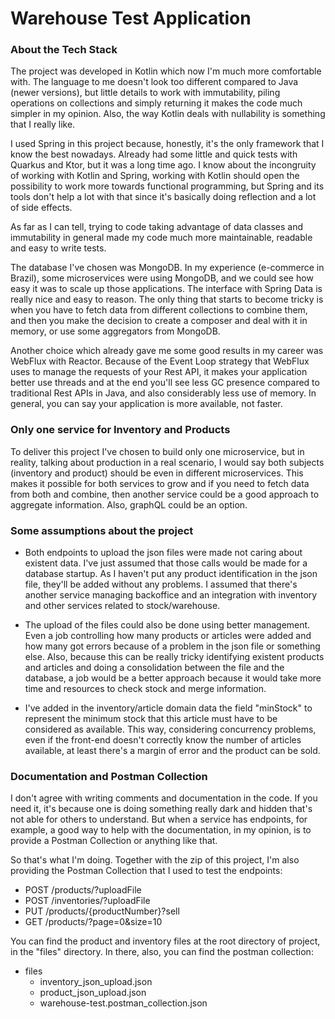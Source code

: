 # Warehouse Test Application

### About the Tech Stack
The project was developed in Kotlin which now I'm much more comfortable with. 
The language to me doesn't look too different compared to Java (newer versions), but little details to work with immutability, 
piling operations on collections and simply returning it makes the code much simpler in my opinion. 
Also, the way Kotlin deals with nullability is something that I really like.

I used Spring in this project because, honestly, it's the only framework that I know the best nowadays. 
Already had some little and quick tests with Quarkus and Ktor, but it was a long time ago. 
I know about the incongruity of working with Kotlin and Spring, working with Kotlin should open the 
possibility to work more towards functional programming, but Spring and its tools don't help a lot with that 
since it's basically doing reflection and a lot of side effects.

As far as I can tell, trying to code taking advantage of data classes and immutability in general made my code much 
more maintainable, readable and easy to write tests.

The database I've chosen was MongoDB. In my experience (e-commerce in Brazil), some microservices were using MongoDB, 
and we could see how easy it was to scale up those applications. The interface with Spring Data is really nice and easy to reason. 
The only thing that starts to become tricky is when you have to fetch data from different collections to combine them, 
and then you make the decision to create a composer and deal with it in memory, or use some aggregators from MongoDB.

Another choice which already gave me some good results in my career was WebFlux with Reactor. 
Because of the Event Loop strategy that WebFlux uses to manage the requests of your Rest API, it makes your application 
better use threads and at the end you'll see less GC presence compared to traditional Rest APIs in Java, and also 
considerably less use of memory. In general, you can say your application is more available, not faster.

### Only one service for Inventory and Products
To deliver this project I've chosen to build only one microservice, but in reality, talking about production in a real scenario, 
I would say both subjects (inventory and product) should be even in different microservices. 
This makes it possible for both services to grow and if you need to fetch data from both and combine, 
then another service could be a good approach to aggregate information. Also, graphQL could be an option.

### Some assumptions about the project
- Both endpoints to upload the json files were made not caring about existent data. 
I've just assumed that those calls would be made for a database startup. 
As I haven't put any product identification in the json file, they'll be added without any problems. 
I assumed that there's another service managing backoffice and an integration with inventory and other services related to stock/warehouse.

- The upload of the files could also be done using better management. Even a job controlling how many products or 
articles were added and how many got errors because of a problem in the json file or something else.
Also, because this can be really tricky identifying existent products and articles and doing a consolidation between the file and the database,
a job would be a better approach because it would take more time and resources to check stock and merge information.

- I've added in the inventory/article domain data the field "minStock" to represent the minimum stock that this 
article must have to be considered as available. This way, considering concurrency problems, even if the front-end 
doesn't correctly know the number of articles available, at least there's a margin of error and the product can be sold.

### Documentation and Postman Collection
I don't agree with writing comments and documentation in the code. If you need it, it's because one is doing something really dark and hidden
that's not able for others to understand. But when a service has endpoints, for example, a good way to help with the documentation, in my opinion,
is to provide a Postman Collection or anything like that.

So that's what I'm doing. Together with the zip of this project, I'm also providing the Postman Collection that I used to test the endpoints:
- POST /products/?uploadFile
- POST /inventories/?uploadFile
- PUT /products/{productNumber}?sell
- GET /products/?page=0&size=10

You can find the product and inventory files at the root directory of project, in the "files" directory.
In there, also, you can find the postman collection:

 - files
   - inventory_json_upload.json
   - product_json_upload.json
   - warehouse-test.postman_collection.json